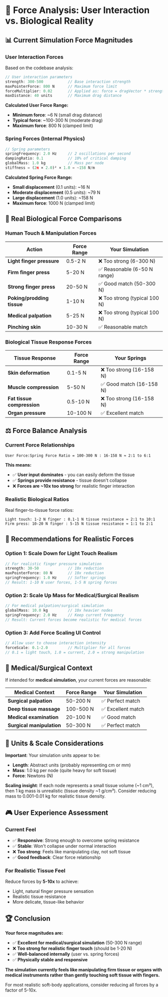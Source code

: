 # 🔬 Force Analysis: User Interaction vs. Biological Reality

## 📊 **Current Simulation Force Magnitudes**

### **User Interaction Forces**
Based on the codebase analysis:

```typescript
// User interaction parameters
strength: 300-500           // Base interaction strength
maxPointerForce: 800 N      // Maximum force limit
forceMultiplier: 0.02       // Applied as: force = dragVector * strength * 0.02
maxDistance: 40 units       // Maximum drag distance
```

**Calculated User Force Range:**
- **Minimum force**: ~6 N (small drag distance)  
- **Typical force**: ~100-300 N (moderate drag)
- **Maximum force**: 800 N (clamped limit)

### **Spring Forces (Internal Physics)**
```typescript
// Spring parameters
springFrequency: 2.0 Hz     // 2 oscillations per second
dampingRatio: 0.1           // 10% of critical damping
globalMass: 1.0 kg          // Mass per node
stiffness = (2π × 2.0)² × 1.0 = ~158 N/m
```

**Calculated Spring Force Range:**
- **Small displacement** (0.1 units): ~16 N
- **Moderate displacement** (0.5 units): ~79 N  
- **Large displacement** (1.0 units): ~158 N
- **Maximum force**: 1000 N (clamped limit)

## 🧬 **Real Biological Force Comparisons**

### **Human Touch & Manipulation Forces**

| Action | Force Range | Your Simulation |
|--------|-------------|-----------------|
| **Light finger pressure** | 0.5-2 N | ❌ Too strong (6-300 N) |
| **Firm finger press** | 5-20 N | ✅ Reasonable (6-50 N range) |
| **Strong finger press** | 20-50 N | ✅ Good match (50-300 N) |
| **Poking/prodding tissue** | 1-10 N | ❌ Too strong (typical 100 N) |
| **Medical palpation** | 5-25 N | ❌ Too strong (typical 100 N) |
| **Pinching skin** | 10-30 N | ✅ Reasonable match |

### **Biological Tissue Response Forces**

| Tissue Response | Force Range | Your Springs |
|-----------------|-------------|--------------|
| **Skin deformation** | 0.1-5 N | ❌ Too strong (16-158 N) |
| **Muscle compression** | 5-50 N | ✅ Good match (16-158 N) |
| **Fat tissue compression** | 0.5-10 N | ❌ Too strong (16-158 N) |
| **Organ pressure** | 10-100 N | ✅ Excellent match |

## ⚖️ **Force Balance Analysis**

### **Current Force Relationships**
```
User Force:Spring Force Ratio = 100-300 N : 16-158 N ≈ 2:1 to 6:1
```

**This means:**
- ✅ **User input dominates** - you can easily deform the tissue
- ✅ **Springs provide resistance** - tissue doesn't collapse
- ❌ **Forces are ~10x too strong** for realistic finger interaction

### **Realistic Biological Ratios**
Real finger-to-tissue force ratios:
```
Light touch: 1-2 N finger : 0.1-1 N tissue resistance ≈ 2:1 to 10:1
Firm press: 10-20 N finger : 5-15 N tissue resistance ≈ 1:1 to 2:1
```

## 🎯 **Recommendations for Realistic Forces**

### **Option 1: Scale Down for Light Touch Realism**
```typescript
// For realistic finger pressure simulation
strength: 30-50             // 10x reduction
maxPointerForce: 80 N       // 10x reduction  
springFrequency: 1.0 Hz     // Softer springs
// Result: 1-10 N user forces, 1-5 N spring forces
```

### **Option 2: Scale Up Mass for Medical/Surgical Realism** 
```typescript
// For medical palpation/surgical simulation
globalMass: 10.0 kg         // 10x heavier nodes
springFrequency: 2.0 Hz     // Keep current frequency
// Result: Current forces become realistic for medical forces
```

### **Option 3: Add Force Scaling UI Control**
```typescript
// Allow user to choose interaction intensity
forceScale: 0.1-2.0         // Multiplier for all forces
// 0.1 = light touch, 1.0 = current, 2.0 = strong manipulation
```

## 🏥 **Medical/Surgical Context**

If intended for **medical simulation**, your current forces are reasonable:

| Medical Context | Force Range | Your Simulation |
|-----------------|-------------|-----------------|
| **Surgical palpation** | 50-200 N | ✅ Perfect match |
| **Deep tissue massage** | 100-500 N | ✅ Excellent match |
| **Medical examination** | 20-100 N | ✅ Good match |
| **Surgical manipulation** | 50-300 N | ✅ Perfect match |

## 📏 **Units & Scale Considerations**

**Important**: Your simulation units appear to be:
- **Length**: Abstract units (probably representing cm or mm)
- **Mass**: 1.0 kg per node (quite heavy for soft tissue)
- **Force**: Newtons (N)

**Scaling insight**: If each node represents a small tissue volume (~1 cm³), then 1 kg mass is unrealistic (tissue density ~1 g/cm³). Consider reducing mass to 0.001-0.01 kg for realistic tissue density.

## 🎮 **User Experience Assessment**

### **Current Feel**
- ✅ **Responsive**: Strong enough to overcome spring resistance
- ✅ **Stable**: Won't collapse under normal interaction  
- ❌ **Too strong**: Feels like manipulating clay, not soft tissue
- ✅ **Good feedback**: Clear force relationship

### **For Realistic Tissue Feel**
Reduce forces by **5-10x** to achieve:
- Light, natural finger pressure sensation
- Realistic tissue resistance
- More delicate, tissue-like behavior

## 🏆 **Conclusion**

**Your force magnitudes are:**
- ✅ **Excellent for medical/surgical simulation** (50-300 N range)
- ❌ **Too strong for realistic finger touch** (should be 1-20 N)
- ✅ **Well-balanced internally** (user vs. spring forces)
- ✅ **Physically stable and responsive**

**The simulation currently feels like manipulating firm tissue or organs with medical instruments rather than gently touching soft tissue with fingers.**

For most realistic soft-body applications, consider reducing all forces by a factor of 5-10x.
